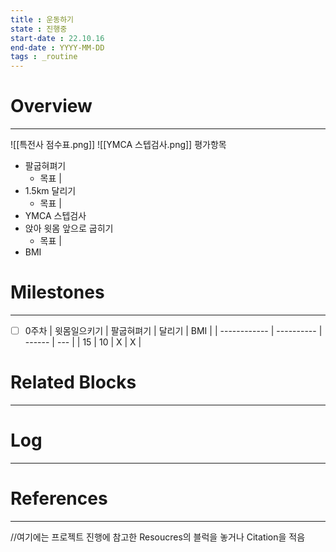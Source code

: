 ```yaml
---
title : 운동하기
state : 진행중
start-date : 22.10.16
end-date : YYYY-MM-DD
tags : _routine
---
```

# Overview
---

![[특전사 점수표.png]]
![[YMCA 스텝검사.png]]
평가항목
- 팔굽혀펴기
	- 목표 |
- 1.5km 달리기
	- 목표 |
- YMCA 스텝검사
- 앉아 윗몸 앞으로 굽히기
	- 목표 |
- BMI

# Milestones
---
- [ ] 0주차
| 윗몸일으키기 | 팔굽혀펴기 | 달리기 | BMI |
| ------------ | ---------- | ------ | --- |
| 15           | 10         | X      | X   |


# Related Blocks
---

# Log
---

# References
---
//여기에는 프로젝트 진행에 참고한 Resoucres의 블럭을 놓거나 Citation을 적음
